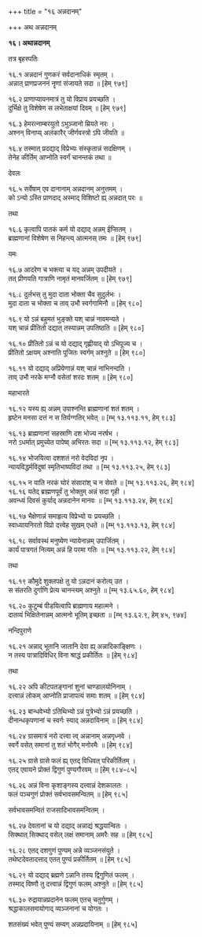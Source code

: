+++
title = "१६ अन्नदानम्"

+++
अथ अन्नदानम्

**१६। अथान्नदानम्**

तत्र बृहस्पतिः

१६.१ अन्नदानं गुणकरं सर्वदानाधिकं स्मृतम् ।  
अन्नात् प्राणप्रजननं नॄणां संजायते सदा ॥ [हेम् ९७९]

१६.२ प्राणाप्यायनमात्रं तु यो विप्राय प्रयच्छति ।  
दुर्भिक्षे तु विशेषेण स लभेताक्षयां दिवम् ॥ [हेम् ९७९]

१६.३ हेमरत्नाम्बरयुतो ऽभुञ्जानो म्रियते नरः ।  
अश्नन् विनाप्य् अलंकारैर् जीर्णवस्त्रो ऽपि जीवति ॥

१६.४ तस्मात् प्रदद्याद् विप्रेभ्यः संस्कृतान्नं सदक्षिणम् ।  
तेनेह कीर्तिम् आप्नोति स्वर्गं चानन्तकं तथा ॥

देवलः

१६.५ सर्वेषाम् एव दानानाम् अन्नदानम् अनुत्तमम् ।  
को ऽन्यो ऽस्ति प्राणदाद् अस्माद् विशिष्टो ह्य् अन्नदात् परः ॥

तथा

१६.६ कृत्वापि पातकं कर्म यो दद्याद् अन्नम् ईप्सितम् ।  
ब्राह्मणानां विशेषेण स निहन्त्य् आत्मनस् तमः ॥ [हेम् ९७९]

यमः

१६.७ आदरेण च भक्त्या च यद् अन्नम् उपदीयते ।  
तत् प्रीणयति गात्राणि नामृतं मानवर्जितम् ॥ [हेम् ९७९]

१६.८ दुर्लभस् तु मुदा दाता भोक्ता चैव सुदुर्लभः ।  
मुदा दाता च भोक्ता च ताव् उभौ स्वर्गगामिनौ ॥ [हेम् ९८०]

१६.९ यो ऽन्नं बहुमतं भुङ्क्ते यश् चान्नं नावमन्यते ।  
यश् चान्नं प्रीतितो दद्यात् तस्यान्नम् उपतिष्ठति ॥ [हेम् ९८०]

१६.१० प्रीतितो ऽन्नं च यो दद्याद् गृह्णीयाद् यो ऽभिपूज्य च ।  
प्रीतितो ऽक्षयम् अश्नाति पूजितः स्वर्गम् अश्नुते ॥ [हेम् ९८०]

१६.११ यो दद्याद् अप्रियेणान्नं यश् चान्नं नाभिनन्दति ।  
ताव् उभौ नरके मग्नौ वसेतां शरदः शतम् ॥ [हेम् ९८०]

महाभारते

१६.१२ यस्य ह्य् अन्नम् उपाश्नन्ति ब्राह्मणानां शतं शतम् ।  
हृष्टेन मनसा दत्तं न स तिर्यग्गतिर् भवेत् ॥ [म्भ् १३.११३.११, हेम् ९८३]

१६.१३ ब्राह्मणानां सहस्राणि दश भोज्य नरर्षभ ।  
नरो ऽधर्मात् प्रमुच्येत पापेष्व् अभिरतः सदा ॥ [म्भ् १३.११३.१२, हेम् ९८३]

१६.१४ भोजयित्वा दशशतं नरो वेदविदां नृप ।  
न्यायविद्धर्मविदुषां स्मृतिभाष्यविदां तथा ॥ [म्भ् १३.११३.२५, हेम् ९८३]

१६.१५ न याति नरकं घोरं संसारांश् च न सेवते ॥ [म्भ् १३.११३.२६, हेम् ९८४]  
१६.१६ यतेद् ब्राह्मणपूर्वं तु भोक्तुम् अन्नं सदा गृही ।  
अवन्ध्यं दिवसं कुर्याद् अन्नदानेन मानवः ॥ [म्भ् १३.११३.२४, हेम् ९८४]

१६.१७ भैक्षेणान्नं समाहृत्य विप्रेभ्यो यः प्रयच्छति ।  
स्वाध्यायनिरतो विप्रो दत्त्वेह सुखम् एधते ॥ [म्भ् १३.११३.१३, हेम् ९८४]

१६.१८ सर्वावस्थं मनुष्येण न्यायेनान्नम् उपार्जितम् ।  
कार्यं पात्रगतं नित्यम् अन्नं हि परमा गतिः ॥ [म्भ् १३.११३.२२, हेम् ९८४]

तथा

१६.१९ कौमुदे शुक्लपक्षे तु यो ऽन्नदानं करोत्य् उत ।  
स संतरति दुर्गाणि प्रेत्य चानन्त्यम् अश्नुते ॥ [म्भ् १३.६५.६०, हेम् ९८४]

१६.२० कुटुम्बं पीडयित्वापि ब्राह्मणाय महात्मने ।  
दातव्यं भिक्षितेनान्नम् आत्मनो भूतिम् इच्छता ॥ [म्भ् १३.६२.९, हेम् ४५, ९७४]

नन्दिपुराणे

१६.२१ अन्नाद् भूतानि जातानि देवा ह्य् अन्नादिकाङ्क्षिणः ।  
न तस्य पात्रादिविधिर् विना श्राद्धं प्रकीर्तितः ॥ [हेम् ९८४]

तथा

१६.२२ अपि कीटपतङ्गानां शुनां चाण्डालयोनिनाम् ।  
दत्त्वान्नं लोकम् आप्नोति प्राजापत्यं समाः शतम् ॥ [हेम् ९८४]

१६.२३ बान्धवेभ्यो ऽतिथिभ्यो ऽन्नं पुत्रेभ्यो ऽन्नं प्रयच्छति ।  
दीनान्धकृपणानां च स्वर्गः स्याद् अन्नदायिनाम् ॥ [हेम् ९८४]

१६.२४ ग्रासमात्रं नरो दत्त्वा त्व् अन्नानाम् अन्नगृध्नवे ।  
स्वर्गे वसेत् समानां तु शतं भोगैर् मनोरमैः ॥ [हेम् ९८४]

१६.२५ ग्रासे ग्रासे फलं ह्य् एतद् विधिवत् परिकीर्तितम् ।  
एतद् एवायने प्रोक्तं द्विगुणं पुण्यगौरवम् ॥ [हेम् ९८४–८५]

१६.२६ अन्नं विना कृशाङ्गस्य दत्त्वान्नं देशकालतः ।  
फलं पञ्चगुणं प्रोक्तं सर्वभावसमन्वितम् ॥ [हेम् ९८५]

सर्वभावसमन्वितं राजसादिभावसमन्वितम् ।

१६.२७ देवतानां च यो दद्याद् अन्नाद्यं श्रद्धयान्वितः ।  
सिक्थात् सिक्थाद् वसेल् लक्षं समानाम् अमरैः सह ॥ [हेम् ९८५]

१६.२८ एतद् दशगुणं पुण्यम् अन्ने व्यञ्जनसंयुते ।  
तथेष्टदेवतादत्ताद् एतत् पुण्यं प्रकीर्तितम् ॥ [हेम् ९८५]

१६.२९ यो दद्याद् ब्रह्मणे ऽन्नानि तस्य द्विगुणितं फलम् ।  
तस्माद् विष्णौ तु दत्त्वान्नं द्विगुणं फलम् अश्नुते ॥ [हेम् ९८५]

१६.३० रुद्रायान्नप्रदानेन फलम् एतच् चतुर्गुणम् ।  
श्रद्धाकालसमायोगाद् व्यञ्जनानां च योगतः ।

शतसंख्यं भवेत् पुण्यं सम्यग् अन्नप्रदायिनाम् ॥ [हेम् ९८५]

